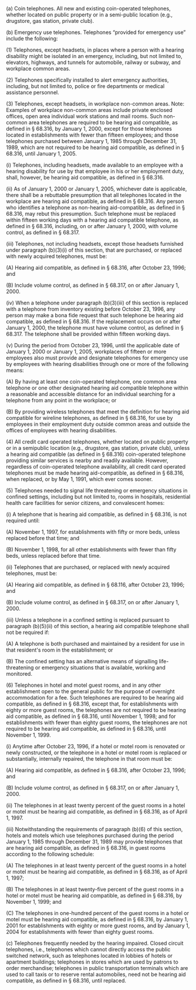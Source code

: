 (a) Coin telephones. All new and existing coin-operated telephones, whether located on public property or in a semi-public location (e.g., drugstore, gas station, private club).

(b) Emergency use telephones. Telephones “provided for emergency use” include the following:

(1) Telephones, except headsets, in places where a person with a hearing disability might be isolated in an emergency, including, but not limited to, elevators, highways, and tunnels for automobile, railway or subway, and workplace common areas.
                                    

(2) Telephones specifically installed to alert emergency authorities, including, but not limited to, police or fire departments or medical assistance personnel.

(3) Telephones, except headsets, in workplace non-common areas. Note: Examples of workplace non-common areas include private enclosed offices, open area individual work stations and mail rooms. Such non-common area telephones are required to be hearing aid compatible, as defined in § 68.316, by January 1, 2000, except for those telephones located in establishments with fewer than fifteen employees; and those telephones purchased between January 1, 1985 through December 31, 1989, which are not required to be hearing aid compatible, as defined in § 68.316, until January 1, 2005.

(i) Telephones, including headsets, made available to an employee with a hearing disability for use by that employee in his or her employment duty, shall, however, be hearing aid compatible, as defined in § 68.316.

(ii) As of January 1, 2000 or January 1, 2005, whichever date is applicable, there shall be a rebuttable presumption that all telephones located in the workplace are hearing aid compatible, as defined in § 68.316. Any person who identifies a telephone as non-hearing aid-compatible, as defined in § 68.316, may rebut this presumption. Such telephone must be replaced within fifteen working days with a hearing aid compatible telephone, as defined in § 68.316, including, on or after January 1, 2000, with volume control, as defined in § 68.317.

(iii) Telephones, not including headsets, except those headsets furnished under paragraph (b)(3)(i) of this section, that are purchased, or replaced with newly acquired telephones, must be:

(A) Hearing aid compatible, as defined in § 68.316, after October 23, 1996; and

(B) Include volume control, as defined in § 68.317, on or after January 1, 2000.

(iv) When a telephone under paragraph (b)(3)(iii) of this section is replaced with a telephone from inventory existing before October 23, 1996, any person may make a bona fide request that such telephone be hearing aid compatible, as defined in § 68.316. If the replacement occurs on or after January 1, 2000, the telephone must have volume control, as defined in § 68.317. The telephone shall be provided within fifteen working days.

(v) During the period from October 23, 1996, until the applicable date of January 1, 2000 or January 1, 2005, workplaces of fifteen or more employees also must provide and designate telephones for emergency use by employees with hearing disabilities through one or more of the following means:

(A) By having at least one coin-operated telephone, one common area telephone or one other designated hearing aid compatible telephone within a reasonable and accessible distance for an individual searching for a telephone from any point in the workplace; or
                                    

(B) By providing wireless telephones that meet the definition for hearing aid compatible for wireline telephones, as defined in § 68.316, for use by employees in their employment duty outside common areas and outside the offices of employees with hearing disabilities.

(4) All credit card operated telephones, whether located on public property or in a semipublic location (e.g., drugstore, gas station, private club), unless a hearing aid compatible (as defined in § 68.316) coin-operated telephone providing similar services is nearby and readily available. However, regardless of coin-operated telephone availability, all credit card operated telephones must be made hearing aid-compatible, as defined in § 68.316, when replaced, or by May 1, 1991, which ever comes sooner.

(5) Telephones needed to signal life threatening or emergency situations in confined settings, including but not limited to, rooms in hospitals, residential health care facilities for senior citizens, and convalescent homes:

(i) A telephone that is hearing aid compatible, as defined in § 68.316, is not required until:

(A) November 1, 1997, for establishments with fifty or more beds, unless replaced before that time; and

(B) November 1, 1998, for all other establishments with fewer than fifty beds, unless replaced before that time.

(ii) Telephones that are purchased, or replaced with newly acquired telephones, must be:

(A) Hearing aid compatible, as defined in § 68.116, after October 23, 1996; and

(B) Include volume control, as defined in § 68.317, on or after January 1, 2000.

(iii) Unless a telephone in a confined setting is replaced pursuant to paragraph (b)(5)(ii) of this section, a hearing aid compatible telephone shall not be required if:

(A) A telephone is both purchased and maintained by a resident for use in that resident's room in the establishment; or

(B) The confined setting has an alternative means of signalling life-threatening or emergency situations that is available, working and monitored.

(6) Telephones in hotel and motel guest rooms, and in any other establishment open to the general public for the purpose of overnight accommodation for a fee. Such telephones are required to be hearing aid compatible, as defined in § 68.316, except that, for establishments with eighty or more guest rooms, the telephones are not required to be hearing aid compatible, as defined in § 68.316, until November 1, 1998; and for establishments with fewer than eighty guest rooms, the telephones are not required to be hearing aid compatible, as defined in § 68.316, until November 1, 1999.

(i) Anytime after October 23, 1996, if a hotel or motel room is renovated or newly constructed, or the telephone in a hotel or motel room is replaced or substantially, internally repaired, the telephone in that room must be:

(A) Hearing aid compatible, as defined in § 68.316, after October 23, 1996; and

(B) Include volume control, as defined in § 68.317, on or after January 1, 2000.

(ii) The telephones in at least twenty percent of the guest rooms in a hotel or motel must be hearing aid compatible, as defined in § 68.316, as of April 1, 1997.

(iii) Notwithstanding the requirements of paragraph (b)(6) of this section, hotels and motels which use telephones purchased during the period January 1, 1985 through December 31, 1989 may provide telephones that are hearing aid compatible, as defined in § 68.316, in guest rooms according to the following schedule:

(A) The telephones in at least twenty percent of the guest rooms in a hotel or motel must be hearing aid compatible, as defined in § 68.316, as of April 1, 1997;

(B) The telephones in at least twenty-five percent of the guest rooms in a hotel or motel must be hearing aid compatible, as defined in § 68.316, by November 1, 1999; and

(C) The telephones in one-hundred percent of the guest rooms in a hotel or motel must be hearing aid compatible, as defined in § 68.316, by January 1, 2001 for establishments with eighty or more guest rooms, and by January 1, 2004 for establishments with fewer than eighty guest rooms.
                                    

(c) Telephones frequently needed by the hearing impaired. Closed circuit telephones, i.e., telephones which cannot directly access the public switched network, such as telephones located in lobbies of hotels or apartment buildings; telephones in stores which are used by patrons to order merchandise; telephones in public transportation terminals which are used to call taxis or to reserve rental automobiles, need not be hearing aid compatible, as defined in § 68.316, until replaced.

